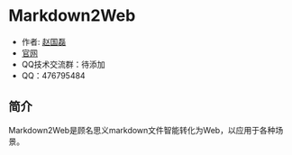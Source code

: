 # Markdown2Web

- 作者: [赵国磊](https://github.com/zhaoguolei1024)
- [官网](https://markdown2web.com)
- QQ技术交流群：待添加
- QQ：476795484

## 简介

Markdown2Web是顾名思义markdown文件智能转化为Web，以应用于各种场景。
